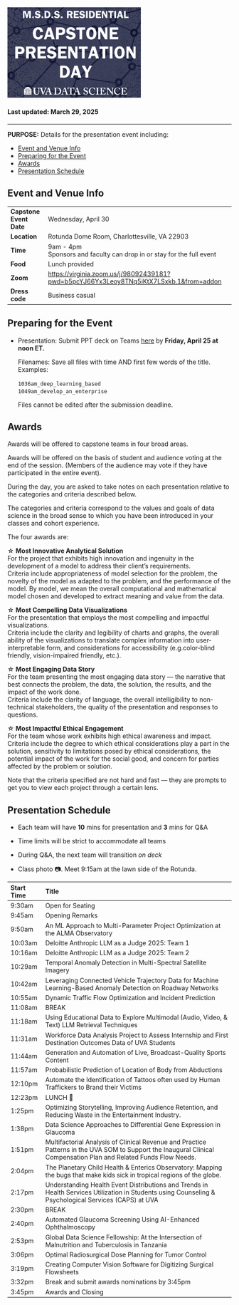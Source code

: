 
<img src="https://github.com/UVADS/ds6013/blob/main/capstone_day.png" width="300"/>

#### Last updated: March 29, 2025

---

**PURPOSE:** Details for the presentation event including:

- [Event and Venue Info](#event-and-venue-info)
- [Preparing for the Event](#preparing-for-the-event)
- [Awards](#awards)
- [Presentation Schedule](#presentation-schedule)

## Event and Venue Info
|   |   | 
|---|---|
| **Capstone Event Date**   |  Wednesday, April 30 | 
| **Location**   |  Rotunda Dome Room, Charlottesville, VA 22903 | 
| **Time**  |  9am - 4pm <br> Sponsors and faculty can drop in or stay for the full event |
|**Food** | Lunch provided |
| **Zoom**  | https://virginia.zoom.us/j/98092439181?pwd=b5pcYJ66Yx3Leoy8TNq5iKtX7LSxkb.1&from=addon |
| **Dress code**  |  Business casual |


## Preparing for the Event

- Presentation: Submit PPT deck on Teams [here](https://myuva.sharepoint.com/:f:/r/sites/CapstoneDayMay2023/Shared%20Documents/General/2025/Capstone%20Presentation%20slides?csf=1&web=1&e=3NoBKK) by **Friday, April 25 at noon ET.**


  Filenames: Save all files with time AND first few words of the title.  
  Examples: 

  ```1036am_deep_learning_based```  
  ```1049am_develop_an_enterprise```

  Files cannot be edited after the submission deadline.

## Awards

Awards will be offered to capstone teams in four broad areas. 

Awards will be offered on the basis of student and audience voting at the end of the session. (Members of the audience may vote if they have participated in the entire event). 

During the day, you are asked to take notes on each presentation relative to the categories and criteria described below. 

The categories and criteria correspond to the values and goals of data science in the broad sense to which you have been introduced in your classes and cohort experience. 

The four awards are: 

☆ **Most Innovative Analytical Solution**    
For the project that exhibits high innovation and ingenuity in the development of a model to address their client’s requirements.  
Criteria include appropriateness of model selection for the problem, the novelty of the model as adapted to the problem, and the performance of the model. By model, we mean the overall computational and mathematical model chosen and developed to extract meaning and value from the data. 

☆ **Most Compelling Data Visualizations**  
For the presentation that employs the most compelling and impactful visualizations.  
Criteria include the clarity and legibility of charts and graphs, the overall ability of the visualizations to translate complex information into user-interpretable form, and considerations for accessibility (e.g.color-blind friendly, vision-impaired friendly, etc.). 

☆ **Most Engaging Data Story**  
For the team presenting the most engaging data story — the narrative that best connects the problem, the data, the solution, the results, and the impact of the work done.  
Criteria include the clarity of language, the overall intelligibility to non-technical stakeholders, the quality of the presentation and responses to questions. 

☆ **Most Impactful Ethical Engagement**  
For the team whose work exhibits high ethical awareness and impact.  
Criteria include the degree to which ethical considerations play a part in the solution, sensitivity to limitations posed by ethical considerations, the potential impact of the work for the social good, and concern for parties affected by the problem or solution. 

Note that the criteria specified are not hard and fast — they are prompts to get you to view each project through a certain lens. 

## Presentation Schedule

- Each team will have **10** mins for presentation and **3** mins for Q&A
- Time limits will be strict to accommodate all teams
- During Q&A, the next team will transition *on deck*

- Class photo :camera:. Meet 9:15am at the lawn side of the Rotunda.

| Start Time | Title |
|:---|:---|
| 9:30am | Open for Seating |
| 9:45am | Opening Remarks |
| 9:50am | An ML Approach to Multi-Parameter Project Optimization at the ALMA Observatory |
| 10:03am | Deloitte Anthropic LLM as a Judge 2025: Team 1  |
| 10:16am | Deloitte Anthropic LLM as a Judge 2025: Team 2 |
| 10:29am | Temporal Anomaly Detection in Multi-Spectral Satellite Imagery |
| 10:42am | Leveraging Connected Vehicle Trajectory Data for Machine Learning-Based Anomaly Detection on Roadway Networks |
| 10:55am | Dynamic Traffic Flow Optimization and Incident Prediction |
| 11:08am | BREAK |
| 11:18am | Using Educational Data to Explore Multimodal (Audio, Video, & Text) LLM Retrieval Techniques |
| 11:31am | Workforce Data Analysis Project to Assess Internship and First Destination Outcomes Data of UVA Students |
| 11:44am | Generation and Automation of Live, Broadcast-Quality Sports Content  |
| 11:57am | Probabilistic Prediction of Location of Body from Abductions |
| 12:10pm | Automate the Identification of Tattoos often used by Human Traffickers to Brand their Victims | 
| 12:23pm | LUNCH :sandwich: | 
| 1:25pm | Optimizing Storytelling, Improving Audience Retention, and Reducing Waste in the Entertainment Industry. | 
| 1:38pm | Data Science Approaches to Differential Gene Expression in Glaucoma | 
| 1:51pm | Multifactorial Analysis of Clinical Revenue and Practice Patterns in the UVA SOM to Support the Inaugural Clinical Compensation Plan and Related Funds Flow Needs. | 
| 2:04pm | The Planetary Child Health & Enterics Observatory: Mapping the bugs that make kids sick in tropical regions of the globe. | 
| 2:17pm | Understanding Health Event Distributions and Trends in Health Services Utilization in Students using Counseling & Psychological Services (CAPS) at UVA | 
| 2:30pm | BREAK | 
| 2:40pm | Automated Glaucoma Screening Using AI-Enhanced Ophthalmoscopy | 
| 2:53pm | Global Data Science Fellowship: At the Intersection of Malnutrition and Tuberculosis in Tanzania | 
| 3:06pm | Optimal Radiosurgical Dose Planning for Tumor Control | 
| 3:19pm | Creating Computer Vision Software for Digitizing Surgical Flowsheets | 
| 3:32pm | Break and submit awards nominations by 3:45pm | 
| 3:45pm | Awards and Closing | 



